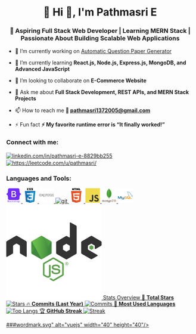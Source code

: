 <h1 align="center">🌟 Hi 👋, I'm Pathmasri E</h1>
<h3 align="center">🚀 Aspiring Full Stack Web Developer | Learning MERN Stack | Passionate About Building Scalable Web Applications</h3>

- 🔭 I’m currently working on [Automatic Question Paper Generator](https://github.com/pathma2005/question-paper-generator.git)

- 🌱 I’m currently learning **React.js, Node.js, Express.js, MongoDB, and Advanced JavaScript**

- 👯 I’m looking to collaborate on **E-Commerce Website**

- 💬 Ask me about **Full Stack Development, REST APIs, and MERN Stack Projects**

- 📫 How to reach me **📧 pathmasri1372005@gmail.com**

- ⚡ Fun fact **⚡ My favorite runtime error is “It finally worked!”**

<h3 align="left">Connect with me:</h3>
<p align="left">
<a href="https://linkedin.com/in/linkedin.com/in/pathmasri-e-8829bb255" target="blank"><img align="center" src="https://raw.githubusercontent.com/rahuldkjain/github-profile-readme-generator/master/src/images/icons/Social/linked-in-alt.svg" alt="linkedin.com/in/pathmasri-e-8829bb255" height="30" width="40" /></a>
<a href="https://www.leetcode.com/https://leetcode.com/u/pathmasri/" target="blank"><img align="center" src="https://raw.githubusercontent.com/rahuldkjain/github-profile-readme-generator/master/src/images/icons/Social/leet-code.svg" alt="https://leetcode.com/u/pathmasri/" height="30" width="40" /></a>
</p>

<h3 align="left">Languages and Tools:</h3>
<p align="left"> <a href="https://getbootstrap.com" target="_blank" rel="noreferrer"> <img src="https://raw.githubusercontent.com/devicons/devicon/master/icons/bootstrap/bootstrap-plain-wordmark.svg" alt="bootstrap" width="40" height="40"/> </a> <a href="https://www.w3schools.com/css/" target="_blank" rel="noreferrer"> <img src="https://raw.githubusercontent.com/devicons/devicon/master/icons/css3/css3-original-wordmark.svg" alt="css3" width="40" height="40"/> </a> <a href="https://expressjs.com" target="_blank" rel="noreferrer"> <img src="https://raw.githubusercontent.com/devicons/devicon/master/icons/express/express-original-wordmark.svg" alt="express" width="40" height="40"/> </a> <a href="https://git-scm.com/" target="_blank" rel="noreferrer"> <img src="https://www.vectorlogo.zone/logos/git-scm/git-scm-icon.svg" alt="git" width="40" height="40"/> </a> <a href="https://www.w3.org/html/" target="_blank" rel="noreferrer"> <img src="https://raw.githubusercontent.com/devicons/devicon/master/icons/html5/html5-original-wordmark.svg" alt="html5" width="40" height="40"/> </a> <a href="https://developer.mozilla.org/en-US/docs/Web/JavaScript" target="_blank" rel="noreferrer"> <img src="https://raw.githubusercontent.com/devicons/devicon/master/icons/javascript/javascript-original.svg" alt="javascript" width="40" height="40"/> </a> <a href="https://www.mongodb.com/" target="_blank" rel="noreferrer"> <img src="https://raw.githubusercontent.com/devicons/devicon/master/icons/mongodb/mongodb-original-wordmark.svg" alt="mongodb" width="40" height="40"/> </a> <a href="https://www.mysql.com/" target="_blank" rel="noreferrer"> <img src="https://raw.githubusercontent.com/devicons/devicon/master/icons/mysql/mysql-original-wordmark.svg" alt="mysql" width="40" height="40"/> </a> <a href="https://nodejs.org" target="_blank" rel="noreferrer"> <img src="https://raw.githubusercontent.com/devicons/devicon/master/icons/nodejs/nodejs-original-wordmark.svg" 
  # Hi 👋, I'm Pathmasri E
### Aspiring Full Stack Web Developer | Learning MERN Stack

| Stats | Overview |
|-------|-----------|
| 🧠 **Total Stars** | ![Stars](https://img.shields.io/github/stars/pathma2005?affiliations=OWNER&style=for-the-badge&color=blue) |
| 🔥 **Commits (Last Year)** | ![Commits](https://github-readme-stats.vercel.app/api?username=pathma2005&show_icons=true&theme=tokyonight&hide_title=true&count_private=true) |
| 🚀 **Most Used Languages** | ![Top Langs](https://github-readme-stats.vercel.app/api/top-langs/?username=pathma2005&layout=compact&theme=tokyonight&hide_title=true) |
| 🏆 **GitHub Streak** | ![Streak](https://github-readme-streak-stats.herokuapp.com/?user=pathma2005&theme=tokyonight) |
                                                                                                                                                                                                                                                                                                                                                                                                                                                                                                                                                                                                                                                                                                                                                                                                                                                                                                                                                                                                                                                                                                                                                                                                                                                                                                                                                                                                                                                                                                                                                                                                                                                                                                                                                                      
                                                                                                                                                                                                                                                                                                            

###wordmark.svg" alt="vuejs" width="40" height="40"/> </a> </p>

